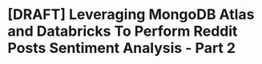 # [DRAFT] Leveraging MongoDB Atlas and Databricks To Perform Reddit Posts Sentiment Analysis - Part 2
